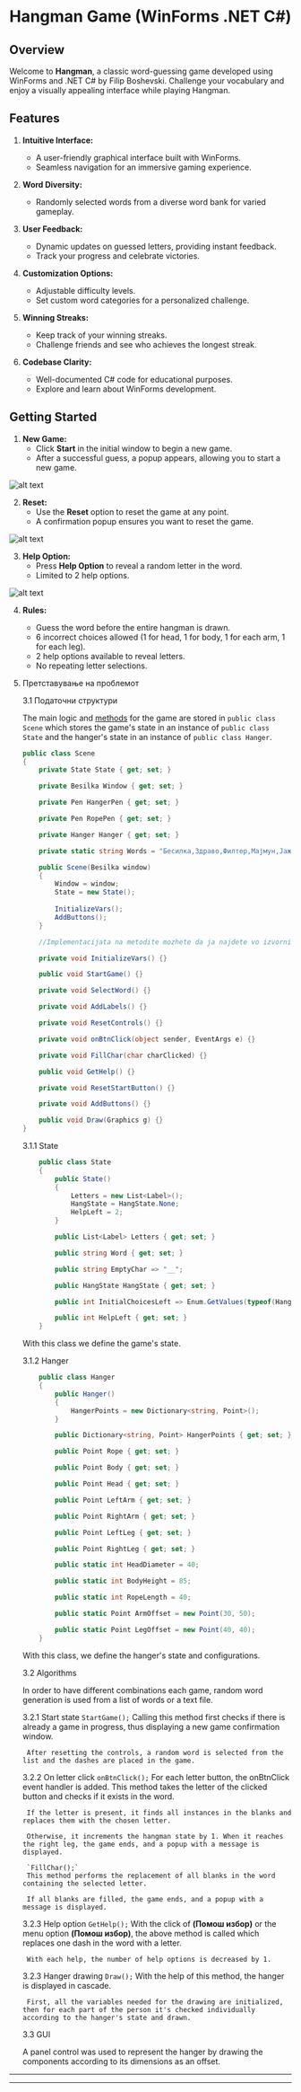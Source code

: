 # Hangman Game (WinForms .NET C#)

## Overview

Welcome to **Hangman**, a classic word-guessing game developed using WinForms and .NET C# by Filip Boshevski. Challenge your vocabulary and enjoy a visually appealing interface while playing Hangman.

## Features

1. **Intuitive Interface:**
   - A user-friendly graphical interface built with WinForms.
   - Seamless navigation for an immersive gaming experience.

2. **Word Diversity:**
   - Randomly selected words from a diverse word bank for varied gameplay.

3. **User Feedback:**
   - Dynamic updates on guessed letters, providing instant feedback.
   - Track your progress and celebrate victories.

4. **Customization Options:**
   - Adjustable difficulty levels.
   - Set custom word categories for a personalized challenge.

5. **Winning Streaks:**
   - Keep track of your winning streaks.
   - Challenge friends and see who achieves the longest streak.

6. **Codebase Clarity:**
   - Well-documented C# code for educational purposes.
   - Explore and learn about WinForms development.

## Getting Started

1. **New Game:**
   - Click **Start** in the initial window to begin a new game.
   - After a successful guess, a popup appears, allowing you to start a new game.
  
  ![alt text][new_game_screen]

2. **Reset:**
   - Use the **Reset** option to reset the game at any point.
   - A confirmation popup ensures you want to reset the game.

  ![alt text][resetiraj]

3. **Help Option:**
   - Press **Help Option** to reveal a random letter in the word.
   - Limited to 2 help options.

  ![alt text][pomos_izbor]

4. **Rules:**
   - Guess the word before the entire hangman is drawn.
   - 6 incorrect choices allowed (1 for head, 1 for body, 1 for each arm, 1 for each leg).
   - 2 help options available to reveal letters.
   - No repeating letter selections.

3. Претставување на проблемот

	3.1 Податочни структури

	The main logic and [methods](#3.2-) for the game are stored in ```public class Scene``` which stores the game's state in an instance of ```public class State``` and the hanger's state in an instance of ```public class Hanger```.

	```c#
	public class Scene
	{
		private State State { get; set; }

        private Besilka Window { get; set; }

        private Pen HangerPen { get; set; }

        private Pen RopePen { get; set; }

        private Hanger Hanger { get; set; }

        private static string Words = "Бесилка,Здраво,Филтер,Мајмун,Јаже,Кајмак,Сирење,Стол,Лепило,Плоча,Картон,Ножица,Стакло,Компјутер,Ризик,Полнач";

        public Scene(Besilka window)
        {
            Window = window;
            State = new State();
            
            InitializeVars();
            AddButtons();
        }

		//Implementacijata na metodite mozhete da ja najdete vo izvorniot kod na klasata

        private void InitializeVars() {}

        public void StartGame() {}

		private void SelectWord() {}

		private void AddLabels() {}

		private void ResetControls() {}

		private void onBtnClick(object sender, EventArgs e) {}

		private void FillChar(char charClicked) {}

		public void GetHelp() {}

		private void ResetStartButton() {}

		private void AddButtons() {}

		public void Draw(Graphics g) {}
	}
	```

	3.1.1 State
	```c#
		public class State
		{
			public State()
			{
				Letters = new List<Label>();
				HangState = HangState.None;
				HelpLeft = 2;
			}

			public List<Label> Letters { get; set; }

			public string Word { get; set; }

			public string EmptyChar => "__";

			public HangState HangState { get; set; }

			public int InitialChoicesLeft => Enum.GetValues(typeof(HangState)).Length - 1;

			public int HelpLeft { get; set; }
		}
	```
	With this class we define the game's state.

	3.1.2 Hanger
	```c#
		public class Hanger
		{
			public Hanger()
			{
				HangerPoints = new Dictionary<string, Point>();
			}

			public Dictionary<string, Point> HangerPoints { get; set; }

			public Point Rope { get; set; }

			public Point Body { get; set; }

			public Point Head { get; set; }

			public Point LeftArm { get; set; }

			public Point RightArm { get; set; }

			public Point LeftLeg { get; set; }

			public Point RightLeg { get; set; }

			public static int HeadDiameter = 40;

			public static int BodyHeight = 85;

			public static int RopeLength = 40;

			public static Point ArmOffset = new Point(30, 50);

			public static Point LegOffset = new Point(40, 40);
		}
	```
	With this class, we define the hanger's state and configurations.

	3.2 Algorithms

	In order to have different combinations each game, random word generation is used from a list of words or a text file.

	3.2.1 Start state
		`StartGame();`
		Calling this method first checks if there is already a game in progress, thus displaying a new game confirmation window.

		After resetting the controls, a random word is selected from the list and the dashes are placed in the game.

	3.2.2 On letter click
		`onBtnClick();`
		For each letter button, the onBtnClick event handler is added. This method takes the letter of the clicked button and checks if it exists in the word.

		If the letter is present, it finds all instances in the blanks and replaces them with the chosen letter.

		Otherwise, it increments the hangman state by 1. When it reaches the right leg, the game ends, and a popup with a message is displayed.

		`FillChar();`
		This method performs the replacement of all blanks in the word containing the selected letter.

		If all blanks are filled, the game ends, and a popup with a message is displayed.
			
	3.2.3 Help option
		`GetHelp();`
		With the click of **(Помош избор)** or the menu option **(Помош избор)**, the above method is called which replaces one dash in the word with a letter.

		With each help, the number of help options is decreased by 1.

	3.2.3 Hanger drawing
		`Draw();`
		With the help of this method, the hanger is displayed in cascade.

		First, all the variables needed for the drawing are initialized, then for each part of the person it's checked individually according to the hanger's state and drawn.
	3.3 GUI

	A panel control was used to represent the hanger by drawing the components according to its dimensions as an offset.

---
---

[new_game_screen]: https://raw.githubusercontent.com/filipboshevski/besilka/master/Sliki/start_screen.png "Слика 1"
[resetiraj]: https://raw.githubusercontent.com/filipboshevski/besilka/master/Sliki/resetiraj.png "Слика 2"
[pomos_izbor]: https://raw.githubusercontent.com/filipboshevski/besilka/master/Sliki/pomos_izbor.png "Слика 3"

